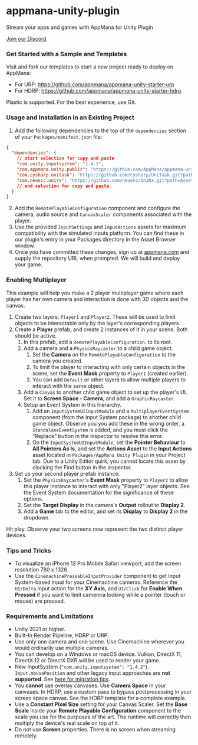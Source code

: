# appmana-unity-plugin

Stream your apps and games with AppMana for Unity Plugin

[Join our Discord](https://discord.gg/sTSzaHSJWV)

### Get Started with a Sample and Templates

Visit and fork our templates to start a new project ready to deploy on AppMana:

 - For URP: https://github.com/appmana/appmana-unity-starter-urp
 - For HDRP: https://github.com/appmana/appmana-unity-starter-hdrp

Plastic is supported. For the best experience, use Git.

### Usage and Installation in an Existing Project
 
 1. Add the following dependencies to the top of the `dependencies` section of your `Packages/manifest.json` file:

```json
{
  "dependencies": {
    // start selection for copy and paste
    "com.unity.inputsystem": "1.4.2",
    "com.appmana.unity.public": "https://github.com/AppMana/appmana-unity-plugin.git",
    "com.cysharp.unitask": "https://github.com/Cysharp/UniTask.git?path=src/UniTask/Assets/Plugins/UniTask",
    "com.neuecc.unirx": "https://github.com/neuecc/UniRx.git?path=Assets/Plugins/UniRx/Scripts",
    // end selection for copy and paste
  }
}
```

 2. Add the `RemotePlayableConfiguration` component and configure the camera, audio source and `CanvasScaler` components associated with the player.
 3. Use the provided `InputSettings` and `InputActions` assets for maximum compatibility with the simulated inputs platform. You can find these in our plugin's entry in your Packages directory in the Asset Browser window.
 4. Once you have committed these changes, sign up at [appmana.com](https://appmana.com) and supply the repository URL when prompted. We will build and deploy your game.

### Enabling Multiplayer

This example will help you make a 2 player multiplayer game where each player has her own camera and interaction is done with 3D objects and the canvas.

 1. Create two layers: `Player1` and `Player2`. These will be used to limit objects to be interactable only by the layer's corresponding players. 
 2. Create a **Player** prefab, and create 2 instances of it in your scene. Both should be active.
    1. In this prefab, add a `RemotePlayableConfiguration`. to its root.
    2. Add a camera and a `PhysicsRaycaster` to a child game object.
       1. Set the **Camera** on the `RemotePlayableConfiguration` to the camera you created.
       2. To limit the player to interacting with only certain objects in the scene, set the **Event Mask** property to `Player1` (created earlier).
       3. You can add `Default` or other layers to allow multiple players to interact with the same object.
    3. Add a `Canvas` to another child game object to set up the player's UI. Set it to **Screen Space - Camera**, and add a `GraphicRaycaster`.
    4. Setup an Event System in this hierarchy.
       1. Add an `InputSystemUIInputModule` and a `MultiplayerEventSystem` component (from the Input System package) to another child game object. Observe you you add these in the wrong order, a `StandaloneEventSystem` is added, and you must click the "Replace" button in the inspector to resolve this error.
       2. On the `InputSystemUIInputModule`, set the **Pointer Behaviour** to **All Pointers As Is**, and set the **Actions Asset** to the **Input Actions** asset located in `Packages/AppMana Unity Plugin` in your Project tab. Due to a Unity Editor quirk, you cannot locate this asset by clocking the Find button in the inspector.
4. Set up your second player prefab instance.
   1. Set the `PhysicsRaycaster`'s **Event Mask** property to `Player2` to allow this player instance to interact with only "Player2" layer objects. See the Event System documentation for the significance of these options.
   2. Set the **Target Display** in the camera's **Output** rollout to **Display 2**.
   3. Add a **Game** tab to the editor, and set its **Display** to **Display 2** in the dropdown.

Hit play. Observe your two screens now represent the two distinct player devices.

### Tips and Tricks

 - To visualize an iPhone 12 Pro Mobile Safari viewport, add the screen resolution 780 x 1326.
 - Use the `CinemachinePressableInputProvider` component to get Input System-based input for your Cinemachine cameras. Reference the `UI/Delta` input action for the **XY Axis**, and `UI/Click` for **Enable When Pressed** if you want to limit camemra looking while a pointer (touch or mouse) are pressed. 

### Requirements and Limitations

 - Unity 2021 or higher.
 - Built-In Render Pipeline, HDRP or URP.
 - Use only one camera and one scene. Use Cinemachine wherever you would ordinarily use multiple cameras.
 - You can develop on a Windows or macOS device. Vulkan, DirectX 11, DirectX 12 or DirectX DXR will be used to render your game.
 - New InputSystem (`"com.unity.inputsystem": "1.4.2"`). `Input.mousePosition` and other legacy input approaches are **not supported**. See [here for migration tips](https://docs.unity3d.com/Packages/com.unity.inputsystem@1.3/manual/Migration.html).
 - You **cannot** use overlay canvases. Use **Camera Space** in your canvases. In HDRP, use a custom pass to bypass postprocessing in your screen space canvas. See the HDRP template for a complete example.
 - Use a **Constant Pixel Size** setting for your Canvas Scaler. Set the **Base Scale** inside your **Remote Playable Configuration** component to the scale you use for the purposes of the art. The runtime will correctly then multiply the device's real scale on top of it.
 - Do not use **Screen** properties. There is no screen when streaming remotely.
